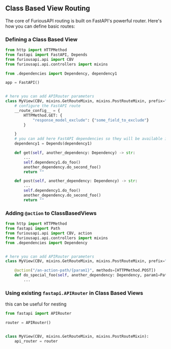 ## Class Based View Routing

The core of FuriousAPI routing is built on FastAPI's powerful router. Here's how you can define basic routes:

### Defining a Class Based View

```python
from http import HTTPMethod
from fastapi import FastAPI, Depends
from furiousapi.api import CBV
from furiousapi.api.controllers import mixins

from .dependencies import Dependency, dependency1

app = FastAPI()


# here you can add APIRouter parameters
class MyView(CBV, mixins.GetRouteMixin, mixins.PostRouteMixin, prefix="/some-prefix"):
    # configure the FastAPI route
    __route_config__ = {
        HTTPMethod.GET: {
            "response_model_exclude": {"some_field_to_exclude"}
        }

    }
    # you can add here FastAPI dependencies so they will be available in the function via `self.`
    dependency1 = Depends(dependency1)

    def get(self, another_dependency: Dependency) -> str:
        ...
        self.dependency1.do_foo()
        another_dependency.do_second_foo()
        return ""

    def post(self, another_dependency: Dependency) -> str:
        ...
        self.dependency1.do_foo()
        another_dependency.do_second_foo()
        return ""
```

### Adding `@action` to ClassBasedViews

```python
from http import HTTPMethod
from fastapi import Path
from furiousapi.api import CBV, action
from furiousapi.api.controllers import mixins
from .dependencies import Dependency


# here you can add APIRouter parameters
class MyView(CBV, mixins.GetRouteMixin, mixins.PostRouteMixin, prefix="/some-prefix"):

    @action("/an-action-path/{param1}", methods=[HTTPMethod.POST])
    def do_special_foo(self, another_dependency: Dependency, param1=Path()) -> str:
        ...

```

### Using existing `fastapi.APIRouter` in Class Based Views

this can be useful for nesting

```python
from fastapi import APIRouter

router = APIRouter()


class MyView(CBV, mixins.GetRouteMixin, mixins.PostRouteMixin):
    api_router = router

```